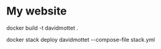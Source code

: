 # My website

docker build -t davidmottet .

docker stack deploy davidmottet --compose-file stack.yml